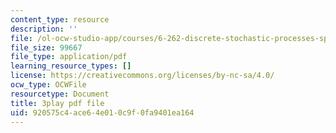 ```yaml
---
content_type: resource
description: ''
file: /ol-ocw-studio-app/courses/6-262-discrete-stochastic-processes-spring-2011/920575c4ace64e010c9f0fa9401ea164_ImKFBTqLqdE.pdf
file_size: 99667
file_type: application/pdf
learning_resource_types: []
license: https://creativecommons.org/licenses/by-nc-sa/4.0/
ocw_type: OCWFile
resourcetype: Document
title: 3play pdf file
uid: 920575c4-ace6-4e01-0c9f-0fa9401ea164
---
```

